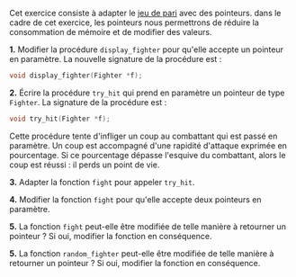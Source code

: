 Cet exercice consiste à adapter le [jeu de pari](02-jeu-de-pari.md) avec des
pointeurs.
dans le cadre de cet exercice, les pointeurs nous permettrons de réduire la
consommation de mémoire et de modifier des valeurs.

**1.** Modifier la procédure `display_fighter` pour qu'elle accepte un pointeur
en paramètre.
La nouvelle signature de la procédure est :

```c
void display_fighter(Fighter *f);
```

**2.** Écrire la procédure `try_hit` qui prend en paramètre un pointeur de type
`Fighter`.
La signature de la procédure est :

```c
void try_hit(Fighter *f);
```

Cette procédure tente d'infliger un coup au combattant qui est passé en
paramètre.
Un coup est accompagné d'une rapidité d'attaque exprimée en pourcentage.
Si ce pourcentage dépasse l'esquive du combattant, alors le coup est réussi : il
perds un point de vie.

**3.** Adapter la fonction `fight` pour appeler `try_hit`.

**4.** Modifier la fonction `fight` pour qu'elle accepte deux pointeurs en
paramètre.

**5.** La fonction `fight` peut-elle être modifiée de telle manière à retourner
un pointeur ?
Si oui, modifier la fonction en conséquence.

**5.** La fonction `random_fighter` peut-elle être modifiée de telle manière à
retourner un pointeur ?
Si oui, modifier la fonction en conséquence.

